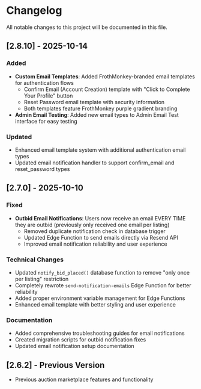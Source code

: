 # Changelog

All notable changes to this project will be documented in this file.

## [2.8.10] - 2025-10-14

### Added
- **Custom Email Templates**: Added FrothMonkey-branded email templates for authentication flows
  - Confirm Email (Account Creation) template with "Click to Complete Your Profile" button
  - Reset Password email template with security information
  - Both templates feature FrothMonkey purple gradient branding
- **Admin Email Testing**: Added new email types to Admin Email Test interface for easy testing

### Updated
- Enhanced email template system with additional authentication email types
- Updated email notification handler to support confirm_email and reset_password types

## [2.7.0] - 2025-10-10

### Fixed
- **Outbid Email Notifications**: Users now receive an email EVERY TIME they are outbid (previously only received one email per listing)
  - Removed duplicate notification check in database trigger
  - Updated Edge Function to send emails directly via Resend API
  - Improved email notification reliability and user experience

### Technical Changes
- Updated `notify_bid_placed()` database function to remove "only once per listing" restriction
- Completely rewrote `send-notification-emails` Edge Function for better reliability
- Added proper environment variable management for Edge Functions
- Enhanced email template with better styling and user experience

### Documentation
- Added comprehensive troubleshooting guides for email notifications
- Created migration scripts for outbid notification fixes
- Updated email notification setup documentation

## [2.6.2] - Previous Version
- Previous auction marketplace features and functionality
